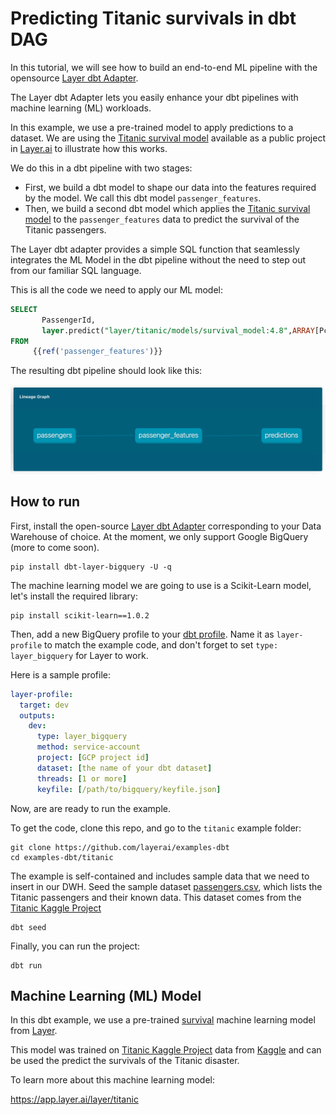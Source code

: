 # Predicting Titanic survivals in dbt DAG

In this tutorial, we will see how to build an end-to-end ML pipeline with the opensource [Layer dbt Adapter](https://github.com/layerai/dbt-adapters). 

The Layer dbt Adapter lets you easily enhance your dbt pipelines with machine learning (ML) workloads.

In this example, we use a pre-trained model to apply predictions to a dataset. We are using the [Titanic survival model](https://app.layer.ai/layer/titanic) available as a public project in [Layer.ai](https://layer.ai/) to illustrate how this works.

We do this in a dbt pipeline with two stages:

- First, we build a dbt model to shape our data into the features required by the model. We call this dbt model `passenger_features`.
- Then, we build a second dbt model which applies the [Titanic survival model](https://app.layer.ai/layer/titanic) to the `passenger_features` data to predict the survival of the Titanic passengers. 

The Layer dbt adapter provides a simple SQL function that seamlessly integrates the ML Model in the dbt pipeline without the need to step out from our familiar SQL language.  

This is all the code we need to apply our ML model:

```sql
SELECT
       PassengerId,
       layer.predict("layer/titanic/models/survival_model:4.8",ARRAY[Pclass, Sex, Age, SibSp, Parch, Fare])
FROM
     {{ref('passenger_features')}}
```

The resulting dbt pipeline should look like this:

![Layer Titanic Survivals dbt Dag](assets/layer_dbt_dag.png)


## How to run

First, install the open-source [Layer dbt Adapter](https://github.com/layerai/dbt-adapters) corresponding to your Data Warehouse of choice. 
At the moment, we only support Google BigQuery (more to come soon).

```shell
pip install dbt-layer-bigquery -U -q
```

The machine learning model we are going to use is a Scikit-Learn model, let's install the required library:

```shell
pip install scikit-learn==1.0.2
```

Then, add a new BigQuery profile to your [dbt profile](https://docs.getdbt.com/dbt-cli/configure-your-profile/).
Name it as `layer-profile` to match the example code, and don't forget to set `type: layer_bigquery` for Layer to work. 

Here is a sample profile:

```yaml
layer-profile:
  target: dev
  outputs:
    dev:
      type: layer_bigquery
      method: service-account
      project: [GCP project id]
      dataset: [the name of your dbt dataset]
      threads: [1 or more]
      keyfile: [/path/to/bigquery/keyfile.json]
```

Now, are are ready to run the example. 

To get the code, clone this repo, and go to the `titanic` example folder:
```shell
git clone https://github.com/layerai/examples-dbt
cd examples-dbt/titanic
```

The example is self-contained and includes sample data that we need to insert in our DWH. 
Seed the sample dataset [passengers.csv](seeds/passengers.csv), which lists the Titanic passengers and their known data.
This dataset comes from the [Titanic Kaggle Project](https://www.kaggle.com/c/titanic) 

```shell
dbt seed
```

Finally, you can run the project:

```shell
dbt run
```

## Machine Learning (ML) Model

In this dbt example, we use a pre-trained [survival](https://app.layer.ai/layer/titanic/models/survival_model) machine learning model from [Layer](https://layer.ai/).

This model was trained on [Titanic Kaggle Project](https://www.kaggle.com/c/titanic) data from [Kaggle](https://www.kaggle.com/) and can be used the predict the survivals of the Titanic disaster.

To learn more about this machine learning model:

https://app.layer.ai/layer/titanic